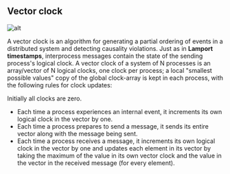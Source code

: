 ## Vector clock

![alt](https://upload.wikimedia.org/wikipedia/commons/thumb/5/55/Vector_Clock.svg/500px-Vector_Clock.svg.png)

A vector clock is an algorithm for generating a partial ordering of events in a distributed system and detecting causality violations. Just as in __Lamport timestamps__, interprocess messages contain the state of the sending process's logical clock. A vector clock of a system of N processes is an array/vector of N logical clocks, one clock per process; a local "smallest possible values" copy of the global clock-array is kept in each process, with the following rules for clock updates:

Initially all clocks are zero.
* Each time a process experiences an internal event, it increments its own logical clock in the vector by one.
* Each time a process prepares to send a message, it sends its entire vector along with the message being sent.
* Each time a process receives a message, it increments its own logical clock in the vector by one and updates each element in its vector by taking the maximum of the value in its own vector clock and the value in the vector in the received message (for every element).
